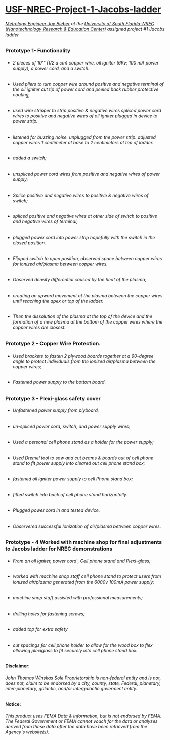# [USF-NREC-Project-1-Jacobs-ladder](http://www.nrec.usf.edu/Staff.html)
###### [Metrology Engineer Jay Bieber](http://www.nrec.usf.edu/Staff.html) at the [University of South Florida-NREC (Nanotechnology Research &amp; Education Center)](http://www.nrec.usf.edu/Staff.html) assigned project #1 Jacobs ladder
### Prototype 1- Functionality
 - ###### 2 pieces of  10'"  (1/2 a cm) copper wire, oil igniter (6Kv; 100 mA power supply), a power cord, and a switch. 
 - ###### Used pliers to turn copper wire around positive and negative terminal of the oil igniter cut tip of power cord and peeled back rubber protective coating,
 - ###### used wire stripper to strip positive & negative wires spliced power cord wires to positive and negative wires of oil igniter plugged in device to power strip.
 - ###### listened for buzzing noise. unplugged from the power strip. adjusted copper wires 1 centimeter at base to 2 centimeters at top of ladder.
   
 - ###### added a switch;
 - ###### unspliced power cord wires from positive and negative wires of power supply;
 - ###### Splice positive and negative wires to positive & negative wires of switch;
 - ###### spliced positive and negative wires at other side of switch to positive and negative wires of terminal;
 - ###### plugged power cord into power strip hopefully with the switch in the closed position.
 - ###### Flipped switch to open position, observed space between copper wires for ionized air/plasma between copper wires.
 - ###### Observed density differential caused by the heat of the plasma;
 - ###### creating an upward movement of the plasma between the copper wires until reaching the apex or top of the ladder.
 - ###### Then the dissolution of the plasma at the top of the device and the formation of a new plasma at the bottom of the copper wires where the copper wires are closest. 
  
### Prototype 2 - Copper Wire Protection. 
- ###### Used brackets to fasten 2 plywood boards together at a 90-degree angle to protect individuals from the ionized air/plasma between the copper wires;
- ###### Fastened power supply to the bottom board.

### Prototype 3 - Plexi-glass safety cover
 - ###### Unfastened power supply from plyboard,
 - ###### un-spliced power cord, switch, and power supply wires;
 - ###### Used a personal cell phone stand as a holder for the power supply;
 - ###### Used Dremel tool to saw and cut beams & boards out of cell phone stand to fit power supply into cleared out cell phone stand box;
 - ###### fastened oil igniter power supply to cell Phone stand box;
 - ###### fitted switch into back of cell phone stand horizontally.
 - ###### Plugged power cord in and tested device.
 - ###### Observered successful Ionization of air/plasma between copper wires.  

### Prototype - 4 Worked with machine shop for final adjustments to Jacobs ladder for NREC demonstrations 

 - ###### From an oil igniter, power cord , Cell phone stand and Plexi-glass;
 - ###### worked with machine shop staff cell phone stand to protect users from ionized air/plasma generated from the 6000v 100mA power supply;
 - ###### machine shop staff assisted with professional measurements;
 - ###### drilling holes for fastening screws;
 - ###### added top for extra safety
 - ###### cut spacings for cell phone holder to allow for the wood box to flex allowing plexiglass to fit securely into cell phone stand box.

#### Disclaimer:
###### John Thomas Winskas Sole Proprietorship is non-federal entity and is not, does not, claim to be endorsed by a city, county, state, Federal, planetary, inter-planetary, galactic, and/or intergalactic goverment entity.

#### Notice:
###### This product uses FEMA Data & Information, but is not endorsed by FEMA. The Federal Government or FEMA cannot vouch for the data or analyses derived from these data after the data have been retrieved from the Agency's website(s).
